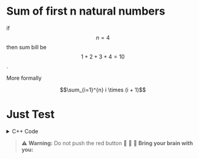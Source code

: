 # Sum of first n natural numbers
if $$n = 4$$ then sum bill be $$1 + 2 + 3 + 4 = 10$$.

More formally

$$\sum_{i=1}^{n} i \times (i + 1)$$

# Just Test

<details>
  <summary> C++ Code </summary>
  
  ```c++
  #include <bits/stdc++.h>
  using namespace std;
  int main() {
        int n;
        cin >> n;
        int arr[n];
        for (int i = 0; i < n; i++) {
            cin >> arr[i];
        }
        int sum = 0;
        for (int i = 0; i < n; i++) {
            sum += arr[i];
        }
        cout << sum;
        return 0;
  }
  ```
</details>

> :warning: **Warning:** Do not push the red button
> :brain: :brain: :brain: **Bring your brain with you:**
